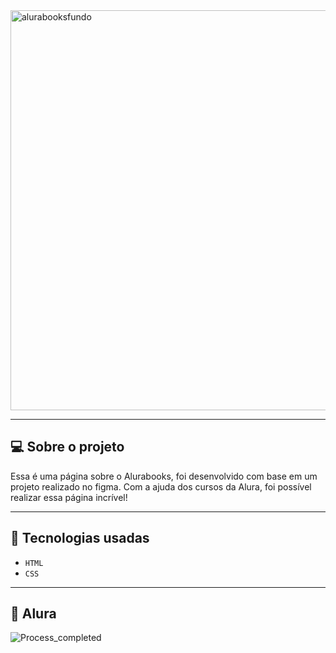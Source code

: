 <img width="1280" height="640" alt="alurabooksfundo" src="https://github.com/user-attachments/assets/b06c4374-1ee9-45c4-bbd1-5597485dac98" />

---
## 💻 Sobre o projeto

Essa é uma página sobre o Alurabooks, foi desenvolvido com base em um projeto realizado no figma. Com a ajuda dos cursos da Alura, foi possível realizar essa página incrível!

---
## 🔌 Tecnologias usadas

- `HTML`
- `CSS`

---
## 🤖 Alura
<img 
    alt="Process_completed" 
    title="Processo" 
    src="https://img.shields.io/badge/Criado%20com%20cursos%20da%20Alura-074070"
/>
